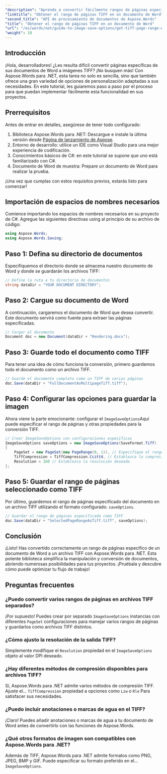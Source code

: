 ```yaml
---
"description": "Aprenda a convertir fácilmente rangos de páginas específicos en imágenes TIFF con Aspose.Words para .NET. Esta guía paso a paso le guiará por todo el proceso."
"linktitle": "Obtener el rango de páginas TIFF en un documento de Word"
"second_title": "API de procesamiento de documentos de Aspose.Words"
"title": "Obtener el rango de páginas TIFF en un documento de Word"
"url": "/es/words/net/guide-to-image-save-options/get-tiff-page-range-word-document/"
"weight": 10
---
```


## Introducción

¡Hola, desarrolladores! ¿Les resulta difícil convertir páginas específicas de sus documentos de Word a imágenes TIFF? ¡No busquen más! Con Aspose.Words para .NET, esta tarea no solo es sencilla, sino que también ofrece una gran variedad de opciones de personalización adaptadas a sus necesidades. En este tutorial, les guiaremos paso a paso por el proceso para que puedan implementar fácilmente esta funcionalidad en sus proyectos.

## Prerrequisitos

Antes de entrar en detalles, asegúrese de tener todo configurado:

1. Biblioteca Aspose.Words para .NET: Descargue e instale la última versión desde [Página de lanzamiento de Aspose](https://releases.aspose.com/words/net/).
2. Entorno de desarrollo: utilice un IDE como Visual Studio para una mejor experiencia de codificación.
3. Conocimientos básicos de C#: en este tutorial se supone que uno está familiarizado con C#.
4. Documento de Word de muestra: Prepare un documento de Word para realizar la prueba.

¡Una vez que cumplas con estos requisitos previos, estarás listo para comenzar!

## Importación de espacios de nombres necesarios

Comience importando los espacios de nombres necesarios en su proyecto de C#. Agregue las siguientes directivas using al principio de su archivo de código:

```csharp
using Aspose.Words;
using Aspose.Words.Saving;
```

## Paso 1: Defina su directorio de documentos

Especifiquemos el directorio donde se almacena nuestro documento de Word y donde se guardarán los archivos TIFF:

```csharp
// Define la ruta a tu directorio de documentos
string dataDir = "YOUR DOCUMENT DIRECTORY";
```

## Paso 2: Cargue su documento de Word

A continuación, cargaremos el documento de Word que desea convertir. Este documento servirá como fuente para extraer las páginas especificadas.

```csharp
// Cargar el documento
Document doc = new Document(dataDir + "Rendering.docx");
```

## Paso 3: Guarde todo el documento como TIFF

Para tener una idea de cómo funciona la conversión, primero guardemos todo el documento como un archivo TIFF.

```csharp
// Guarde el documento completo como un TIFF de varias páginas
doc.Save(dataDir + "FullDocumentAsMultipageTiff.tiff");
```

## Paso 4: Configurar las opciones para guardar la imagen

Ahora viene la parte emocionante: configurar el `ImageSaveOptions`Aquí puede especificar el rango de páginas y otras propiedades para la conversión TIFF.

```csharp
// Crear ImageSaveOptions con configuraciones específicas
ImageSaveOptions saveOptions = new ImageSaveOptions(SaveFormat.Tiff)
{
    PageSet = new PageSet(new PageRange(0, 1)), // Especifique el rango de páginas (basado en cero)
    TiffCompression = TiffCompression.Ccitt4, // Establezca la compresión TIFF deseada
    Resolution = 160 // Establezca la resolución deseada
};
```

## Paso 5: Guardar el rango de páginas seleccionado como TIFF

Por último, guardemos el rango de páginas especificado del documento en un archivo TIFF utilizando el formato configurado. `saveOptions`.

```csharp
// Guardar el rango de páginas especificado como TIFF
doc.Save(dataDir + "SelectedPageRangeAsTiff.tiff", saveOptions);
```

## Conclusión

¡Listo! Has convertido correctamente un rango de páginas específico de un documento de Word a un archivo TIFF con Aspose.Words para .NET. Esta potente biblioteca simplifica la manipulación y conversión de documentos, abriendo numerosas posibilidades para tus proyectos. ¡Pruébala y descubre cómo puede optimizar tu flujo de trabajo!

## Preguntas frecuentes

### ¿Puedo convertir varios rangos de páginas en archivos TIFF separados?

¡Por supuesto! Puedes crear por separado `ImageSaveOptions` instancias con diferentes `PageSet` configuraciones para manejar varios rangos de páginas y guardarlos como archivos TIFF distintos.

### ¿Cómo ajusto la resolución de la salida TIFF?

Simplemente modifique el `Resolution` propiedad en el `ImageSaveOptions` objeto al valor DPI deseado.

### ¿Hay diferentes métodos de compresión disponibles para archivos TIFF?

Sí, Aspose.Words para .NET admite varios métodos de compresión TIFF. Ajuste el... `TiffCompression` propiedad a opciones como `Lzw` o `Rle` Para satisfacer sus necesidades.

### ¿Puedo incluir anotaciones o marcas de agua en el TIFF?

¡Claro! Puedes añadir anotaciones o marcas de agua a tu documento de Word antes de convertirlo con las funciones de Aspose.Words.

### ¿Qué otros formatos de imagen son compatibles con Aspose.Words para .NET?

Además de TIFF, Aspose.Words para .NET admite formatos como PNG, JPEG, BMP y GIF. Puede especificar su formato preferido en el... `ImageSaveOptions`.